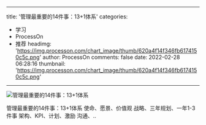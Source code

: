 
---
title: '管理最重要的14件事：13+1体系'
categories: 
 - 学习
 - ProcessOn
 - 推荐
headimg: 'https://img.processon.com/chart_image/thumb/620a4f14f346fb6174150c5c.png'
author: ProcessOn
comments: false
date: 2022-02-28 06:28:16
thumbnail: 'https://img.processon.com/chart_image/thumb/620a4f14f346fb6174150c5c.png'
---

<div>   
<img class="thumb" alt="管理最重要的14件事：13+1体系" src="https://img.processon.com/chart_image/thumb/620a4f14f346fb6174150c5c.png" referrerpolicy="no-referrer">
<p>管理最重要的14件事：13+1体系
使命、愿景、价值观
战略、三年规划、一年1-3件事
架构、KPI、计划、激励
沟通、..</p>  
</div>
            